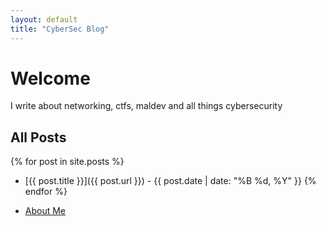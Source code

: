 ```yaml
---
layout: default
title: "CyberSec Blog"
---
```


# Welcome

I write about networking, ctfs, maldev and all things cybersecurity

## All Posts
{% for post in site.posts %}
- [{{ post.title }}]({{ post.url }}) - {{ post.date | date: "%B %d, %Y" }}
{% endfor %}

- [About Me](./about.md)